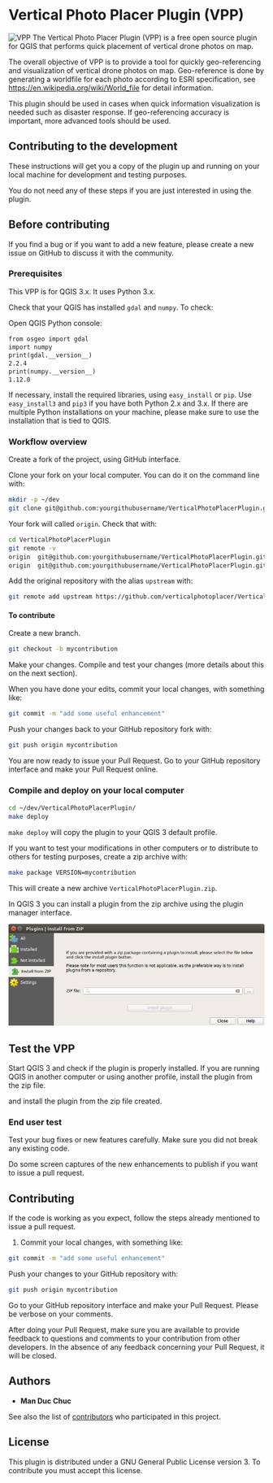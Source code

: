 # Vertical Photo Placer Plugin (VPP)

![VPP](https://github.com/verticalphotoplacer/VerticalPhotoPlacerPlugin/blob/master/icon/app_smaller.png?raw=true) The Vertical Photo Placer Plugin (VPP) is a free open source plugin for QGIS that performs quick placement of vertical drone photos on map.

The overall objective of VPP is to provide a tool for quickly geo-referencing and visualization of vertical drone photos on map. Geo-reference is done by generating a worldfile for each photo according to ESRI specification, see https://en.wikipedia.org/wiki/World_file for detail information.

This plugin should be used in cases when quick information visualization is needed such as disaster response. If geo-referencing accuracy is important, more advanced tools should be used.

## Contributing to the development

These instructions will get you a copy of the plugin up and running on your local machine for development and testing purposes.

You do not need any of these steps if you are just interested in using the plugin. 

## Before contributing

If you find a bug or if you want to add a new feature, please create a new issue on GitHub to discuss it with the community.

### Prerequisites

This VPP is for QGIS 3.x. It uses Python 3.x.

Check that your QGIS has installed `gdal` and `numpy`. To check:

Open QGIS Python console:

```QGIS Python console
from osgeo import gdal
import numpy
print(gdal.__version__)
2.2.4  
print(numpy.__version__)
1.12.0
```

If necessary, install the required libraries, using `easy_install` or `pip`.
Use `easy_install3` and `pip3` if you have both Python 2.x and 3.x.
If there are multiple Python installations on your machine, please make sure to use the installation that is tied to QGIS.

### Workflow overview

Create a fork of the project, using GitHub interface.

Clone your fork on your local computer. You can do it on the command line with:

```bash
mkdir -p ~/dev
git clone git@github.com:yourgithubusername/VerticalPhotoPlacerPlugin.git
```
Your fork will called `origin`. Check that with: 

```bash
cd VerticalPhotoPlacerPlugin
git remote -v
origin	git@github.com:yourgithubusername/VerticalPhotoPlacerPlugin.git (fetch)
origin	git@github.com:yourgithubusername/VerticalPhotoPlacerPlugin.git (push)
```
Add the original repository with the alias `upstream` with:

```bash
git remote add upstream https://github.com/verticalphotoplacer/VerticalPhotoPlacerPlugin
```
#### To contribute

Create a new branch. 
```bash
git checkout -b mycontribution
```

Make your changes. Compile and test your changes (more details about this on the next section).

When you have done your edits, commit your local changes, with something like:

```bash
git commit -m "add some useful enhancement"
```
Push your changes back to your GitHub repository fork with:

```bash
git push origin mycontribution
```
You are now ready to issue your Pull Request. Go to your GitHub repository interface and make your Pull Request online.

### Compile and deploy on your local computer 

```bash
cd ~/dev/VerticalPhotoPlacerPlugin/
make deploy
```
`make deploy` will copy the plugin to your QGIS 3 default profile.

If you want to test your modifications in other computers or to distribute to others for testing purposes, create a zip archive with:

```bash
make package VERSION=mycontribution
```

This will create a new archive `VerticalPhotoPlacerPlugin.zip`.

In QGIS 3 you can install a plugin from the zip archive using the plugin manager interface.

![Install VPP from zip archive](docs/install_plugin_from_zip_archive.png)

## Test the VPP

Start QGIS 3 and check if the plugin is properly installed. If you are running QGIS in another computer or using another profile, install the plugin from the zip file.

and install the plugin from the zip file created.

### End user test

Test your bug fixes or new features carefully. Make sure you did not break any existing code.

Do some screen captures of the new enhancements to publish if you want to issue a pull request.

## Contributing

If the code is working as you expect, follow the steps already mentioned to issue a pull request.

1. Commit your local changes, with something like:

```bash
git commit -m "add some useful enhancement"
```
Push your changes to your GitHub repository with:

```bash
git push origin mycontribution
```
Go to your GitHub repository interface and make your Pull Request. Please be verbose on your comments.

After doing your Pull Request, make sure you are available to provide feedback to questions and comments to your contribution from other developers. In the absence of any feedback concerning your Pull Request, it will be closed. 

## Authors

* **Man Duc Chuc** 

See also the list of [contributors](https://github.com/verticalphotoplacer/VerticalPhotoPlacerPlugin/graphs/contributors) who participated in this project.

## License

This plugin is distributed under a GNU General Public License version 3. To contribute you must accept this license.
